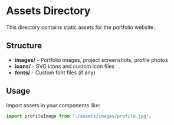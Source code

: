 # Assets Directory

This directory contains static assets for the portfolio website.

## Structure

- **images/** - Portfolio images, project screenshots, profile photos
- **icons/** - SVG icons and custom icon files
- **fonts/** - Custom font files (if any)

## Usage

Import assets in your components like:
```jsx
import profileImage from './assets/images/profile.jpg';
```
